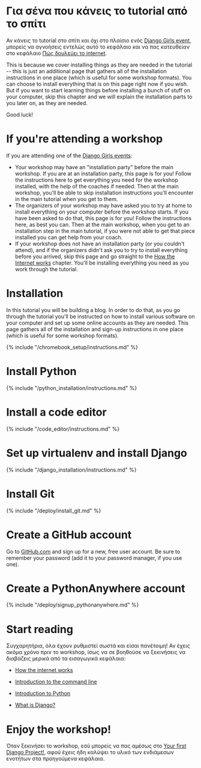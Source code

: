 # Για σένα που κάνεις το tutorial από το σπίτι

Αν κάνεις το tutorial στο σπίτι και όχι στο πλαίσιο ενός [Django Girls event](https://djangogirls.org/events/), μπορείς να αγνοήσεις εντελώς αυτό το κεφάλαιο και να πας κατευθείαν στο κεφάλαιο [Πώς δουλεύει το internet](../how_the_internet_works/README.md).

This is because we cover installing things as they are needed in the tutorial -- this is just an additional page that gathers all of the installation instructions in one place (which is useful for some workshop formats). You can choose to install everything that is on this page right now if you wish. But if you want to start learning things before installing a bunch of stuff on your computer, skip this chapter and we will explain the installation parts to you later on, as they are needed.

Good luck!

# If you're attending a workshop

If you are attending one of the [Django Girls events](https://djangogirls.org/events/):

* Your workshop may have an "installation party" before the main workshop. If you are at an installation party, this page is for you! Follow the instructions here to get everything you need for the workshop installed, with the help of the coaches if needed. Then at the main workshop, you'll be able to skip installation instructions you'll encounter in the main tutorial when you get to them.
* The organizers of your workshop may have asked you to try at home to install everything on your computer before the workshop starts. If you have been asked to do that, this page is for you! Follow the instructions here, as best you can. Then at the main workshop, when you get to an installation step in the main tutorial, if you were not able to get that piece installed you can get help from your coach.
* If your workshop does not have an installation party (or you couldn't attend), and if the organizers didn't ask you to try to install everything before you arrived, skip this page and go straight to the [How the Internet works](../how_the_internet_works/README.md) chapter. You'll be installing everything you need as you work through the tutorial.

# Installation

In this tutorial you will be building a blog. In order to do that, as you go through the tutorial you'll be instructed on how to install various software on your computer and set up some online accounts as they are needed. This page gathers all of the installation and sign-up instructions in one place (which is useful for some workshop formats).

<!--sec data-title="Chromebook setup (if you're using one)"
data-id="chromebook_setup" data-collapse=true ces--> {% include "/chromebook_setup/instructions.md" %} 

<!--endsec-->

# Install Python

{% include "/python_installation/instructions.md" %}

# Install a code editor

{% include "/code_editor/instructions.md" %}

# Set up virtualenv and install Django

{% include "/django_installation/instructions.md" %}

# Install Git

{% include "/deploy/install_git.md" %}

# Create a GitHub account

Go to [GitHub.com](https://www.github.com) and sign up for a new, free user account. Be sure to remember your password (add it to your password manager, if you use one).

# Create a PythonAnywhere account

{% include "/deploy/signup_pythonanywhere.md" %}

# Start reading

Συγχαρητήρια, όλα έχουν ρυθμιστεί σωστά και είσαι πανέτοιμη! Αν έχεις ακόμα χρόνο πριν το workshop, ίσως να σε βοηθούσε να ξεκινήσεις να διαβάζεις μερικά από τα εισαγωγικά κεφάλαια:

* [How the internet works](../how_the_internet_works/README.md)

* [Introduction to the command line](../intro_to_command_line/README.md)

* [Introduction to Python](../python_introduction/README.md)

* [What is Django?](../django/README.md)

# Enjoy the workshop!

Όταν ξεκινήσει το workshop, εσύ μπορείς να πας αμέσως στο [Your first Django Project!](../django_start_project/README.md), αφού έχεις ήδη καλύψει το υλικό των ενδιάμεσων ενοτήτων στα προηγούμενα κεφάλαια.